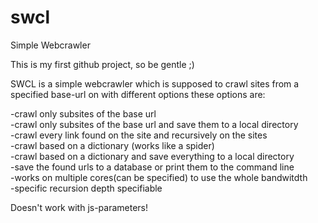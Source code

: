 # swcl
Simple Webcrawler

This is my first github project, so be gentle ;)

SWCL is a simple webcrawler which is supposed to crawl sites from a specified base-url on with different options
these options are:

-crawl only subsites of the base url  
-crawl only subsites of the base url and save them to a local directory  
-crawl every link found on the site and recursively on the sites  
-crawl based on a dictionary (works like a spider)  
-crawl based on a dictionary and save everything to a local directory  
-save the found urls to a database or print them to the command line  
-works on multiple cores(can be specified) to use the whole bandwitdth  
-specific recursion depth specifiable  


Doesn't work with js-parameters! 
